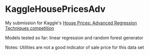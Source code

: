 # KaggleHousePricesAdv

My submission for Kaggle's [House Prices: Advanced Regression Techniques competition](https://www.kaggle.com/c/house-prices-advanced-regression-techniques)

Models tested so far: linear regression and random forest generator

Notes:
Utilities are not a good indicator of sale price for this data set
